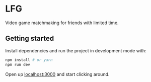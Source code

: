 # LFG

Video game matchmaking for friends with limited time.

## Getting started

Install dependencies and run the project in development mode with:

```bash
npm install # or yarn
npm run dev
```

Open up [localhost:3000](http://localhost:3000) and start clicking around.
